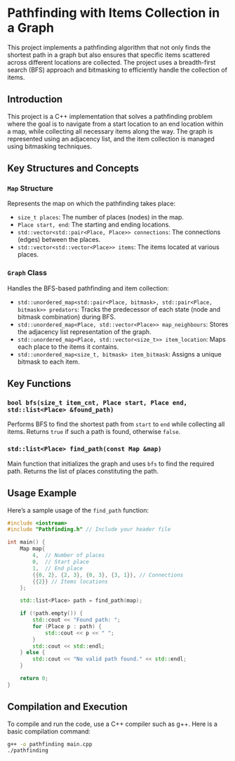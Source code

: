 # Pathfinding with Items Collection in a Graph

This project implements a pathfinding algorithm that not only finds the shortest path in a graph but also ensures that specific items scattered across different locations are collected. The project uses a breadth-first search (BFS) approach and bitmasking to efficiently handle the collection of items.

## Introduction

This project is a C++ implementation that solves a pathfinding problem where the goal is to navigate from a start location to an end location within a map, while collecting all necessary items along the way. The graph is represented using an adjacency list, and the item collection is managed using bitmasking techniques.

## Key Structures and Concepts

### `Map` Structure
Represents the map on which the pathfinding takes place:
- `size_t places`: The number of places (nodes) in the map.
- `Place start, end`: The starting and ending locations.
- `std::vector<std::pair<Place, Place>> connections`: The connections (edges) between the places.
- `std::vector<std::vector<Place>> items`: The items located at various places.

### `Graph` Class
Handles the BFS-based pathfinding and item collection:
- `std::unordered_map<std::pair<Place, bitmask>, std::pair<Place, bitmask>> predators`: Tracks the predecessor of each state (node and bitmask combination) during BFS.
- `std::unordered_map<Place, std::vector<Place>> map_neighbours`: Stores the adjacency list representation of the graph.
- `std::unordered_map<Place, std::vector<size_t>> item_location`: Maps each place to the items it contains.
- `std::unordered_map<size_t, bitmask> item_bitmask`: Assigns a unique bitmask to each item.

## Key Functions

### `bool bfs(size_t item_cnt, Place start, Place end, std::list<Place> &found_path)`
Performs BFS to find the shortest path from `start` to `end` while collecting all items. Returns `true` if such a path is found, otherwise `false`.

### `std::list<Place> find_path(const Map &map)`
Main function that initializes the graph and uses `bfs` to find the required path. Returns the list of places constituting the path.

## Usage Example

Here’s a sample usage of the `find_path` function:

```cpp
#include <iostream>
#include "Pathfinding.h" // Include your header file

int main() {
    Map map{
        4,  // Number of places
        0,  // Start place
        1,  // End place
        {{0, 2}, {2, 3}, {0, 3}, {3, 1}}, // Connections
        {{2}} // Items locations
    };

    std::list<Place> path = find_path(map);

    if (!path.empty()) {
        std::cout << "Found path: ";
        for (Place p : path) {
            std::cout << p << " ";
        }
        std::cout << std::endl;
    } else {
        std::cout << "No valid path found." << std::endl;
    }

    return 0;
}
```

## Compilation and Execution
To compile and run the code, use a C++ compiler such as g++. Here is a basic compilation command:
```bash
g++ -o pathfinding main.cpp
./pathfinding

```
